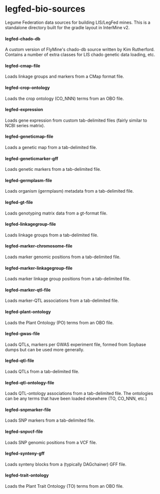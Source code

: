 # legfed-bio-sources
Legume Federation data sources for building LIS/LegFed mines. This is a standalone directory built for the gradle layout in InterMine v2.

#### legfed-chado-db
A custom version of FlyMine's chado-db source written by Kim Rutherford. Contains a number of extra classes for LIS chado genetic data loading, etc.

#### legfed-cmap-file
Loads linkage groups and markers from a CMap format file.

#### legfed-crop-ontology
Loads the crop ontology (CO_NNN) terms from an OBO file.

#### legfed-expression
Loads gene expression from custom tab-delimited files (fairly similar to NCBI series matrix).

#### legfed-geneticmap-file
Loads a genetic map from a tab-delimited file.

#### legfed-geneticmarker-gff
Loads genetic markers from a tab-delimited file.

#### legfed-germplasm-file
Loads organism (germplasm) metadata from a tab-delimited file.

#### legfed-gt-file
Loads genotyping matrix data from a gt-format file.

#### legfed-linkagegroup-file
Loads linkage groups from a tab-delimited file.

#### legfed-marker-chromosome-file
Loads marker genomic positions from a tab-delimited file.

#### legfed-marker-linkagegroup-file
Loads marker linkage group positions from a tab-delimited file.

#### legfed-marker-qtl-file
Loads marker-QTL associations from a tab-delimited file.

#### legfed-plant-ontology
Loads the Plant Ontology (PO) terms from an OBO file.

#### legfed-gwas-file
Loads QTLs, markers per GWAS experiment file, formed from Soybase dumps but can be used more generally.

#### legfed-qtl-file
Loads QTLs from a tab-delimited file.

#### legfed-qtl-ontology-file
Loads QTL-ontology associations from a tab-delimited file. The ontologies can be any terms that have been loaded elsewhere (TO, CO_NNN, etc.)

#### legfed-snpmarker-file
Loads SNP markers from a tab-delimited file.

#### legfed-snpvcf-file
Loads SNP genomic positions from a VCF file.

#### legfed-synteny-gff
Loads synteny blocks from a (typically DAGchainer) GFF file.

#### legfed-trait-ontology
Loads the Plant Trait Ontology (TO) terms from an OBO file.
